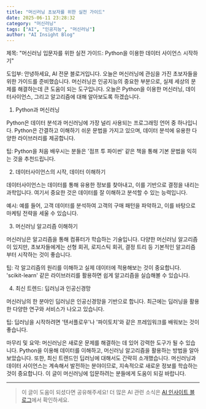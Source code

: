 ```yaml
---
title: "머신러닝 초보자를 위한 실전 가이드"
date: 2025-06-11 23:28:32
category: "머신러닝"
tags: ["AI", "인공지능", "머신러닝"]
author: "AI Insight Blog"
---
```


제목: "머신러닝 입문자를 위한 실전 가이드: Python을 이용한 데이터 사이언스 시작하기"

도입부:
안녕하세요, AI 전문 블로거입니다. 오늘은 머신러닝에 관심을 가진 초보자들을 위한 가이드를 준비했습니다. 머신러닝은 인공지능의 중요한 부분으로, 실제 세상의 문제를 해결하는데 큰 도움이 되는 도구입니다. 오늘은 Python을 이용한 머신러닝, 데이터사이언스, 그리고 알고리즘에 대해 알아보도록 하겠습니다.

1. Python과 머신러닝

Python은 데이터 분석과 머신러닝에 가장 널리 사용되는 프로그래밍 언어 중 하나입니다. Python은 간결하고 이해하기 쉬운 문법을 가지고 있으며, 데이터 분석에 유용한 다양한 라이브러리를 제공합니다. 

팁: Python을 처음 배우시는 분들은 '점프 투 파이썬' 같은 책을 통해 기본 문법을 익히는 것을 추천드립니다. 

2. 데이터사이언스의 시작, 데이터 이해하기

데이터사이언스는 데이터를 통해 유용한 정보를 찾아내고, 이를 기반으로 결정을 내리는 과학입니다. 여기서 중요한 것은 데이터를 잘 이해하고 분석할 수 있는 능력입니다. 

예시: 예를 들어, 고객 데이터를 분석하여 고객의 구매 패턴을 파악하고, 이를 바탕으로 마케팅 전략을 세울 수 있습니다.

3. 머신러닝 알고리즘 이해하기

머신러닝은 알고리즘을 통해 컴퓨터가 학습하는 기술입니다. 다양한 머신러닝 알고리즘이 있지만, 초보자들에게는 선형 회귀, 로지스틱 회귀, 결정 트리 등 기본적인 알고리즘부터 시작하는 것이 좋습니다.

팁: 각 알고리즘의 원리를 이해하고 실제 데이터에 적용해보는 것이 중요합니다. 'scikit-learn' 같은 라이브러리를 활용하면 쉽게 알고리즘을 실습해볼 수 있습니다.

4. 최신 트렌드: 딥러닝과 인공신경망

머신러닝의 한 분야인 딥러닝은 인공신경망을 기반으로 합니다. 최근에는 딥러닝을 활용한 다양한 연구와 서비스가 나오고 있습니다.

팁: 딥러닝을 시작하려면 '텐서플로우'나 '파이토치'와 같은 프레임워크를 배워보는 것이 좋습니다.

마무리 및 요약:
머신러닝은 새로운 문제를 해결하는 데 있어 강력한 도구가 될 수 있습니다. Python을 이용해 데이터를 이해하고, 머신러닝 알고리즘을 활용하는 방법을 알아보았습니다. 또한, 최신 트렌드인 딥러닝에 대해서도 간략히 소개했습니다. 머신러닝과 데이터 사이언스는 계속해서 발전하는 분야이므로, 지속적으로 새로운 정보를 학습하는 것이 중요합니다. 이 글이 머신러닝에 입문하려는 분들에게 도움이 되길 바랍니다.

---

> 이 글이 도움이 되셨다면 공유해주세요! 
> 더 많은 AI 관련 소식은 [AI 인사이트 블로그](https://tonyhwang1004.github.io/ai-insight-blog)에서 확인하세요.
